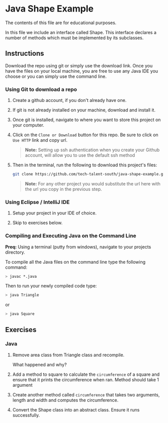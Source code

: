 # Java Shape Example

The contents of this file are for educational purposes.

In this file we include an interface called Shape. This interface declares a number of methods which must be implemented by its subclasses.

## Instructions

Download the repo using git or simply use the download link. Once you have the files on your local machine, you are free to use any Java IDE you choose or you can simply use the command line.


### Using Git to download a repo

1. Create a github account, if you don't already have one.

2. If git is not already installed on your machine, download and install it.

3. Once git is installed, navigate to where you want to store this project on your computer.

4. Click on the `Clone or Download` button for this repo. Be sure to click on `Use HTTP` link and copy url.

    > **Note:** Setting up ssh authentication when you create your Github account, will allow you to use the default ssh method

5. Then in the terminal, run the following to download this project's files:

    ```bash
    git clone https://github.com/tech-talent-south/java-shape-example.git
    ```
    
    > **Note:** For any other project you would substitute the url here with the url you copy in the previous step.
    
### Using Eclipse / IntelliJ IDE

1. Setup your project in your IDE of choice.

2. Skip to exercises below.

### Compiling and Executing Java on the Command Line

**Preq:** Using a terminal (putty from windows), navigate to your projects directory.

To compile all the Java files on the command line type the following command:

```bash
> javac *.java
```

Then to run your newly compiled code type:

```bash
> java Triangle
```

or

```bash
> java Square
```

## Exercises

### Java

1. Remove area class from Triangle class and recompile.

   What happened and why?

2. Add a method to square to calculate the `circumference` of a square and ensure that it prints the circumference when ran. Method should take 1 argument

3. Create another method called `circumference` that takes two arguments, length and width and computes the circumference.

3. Convert the Shape class into an abstract class. Ensure it runs successfully.
